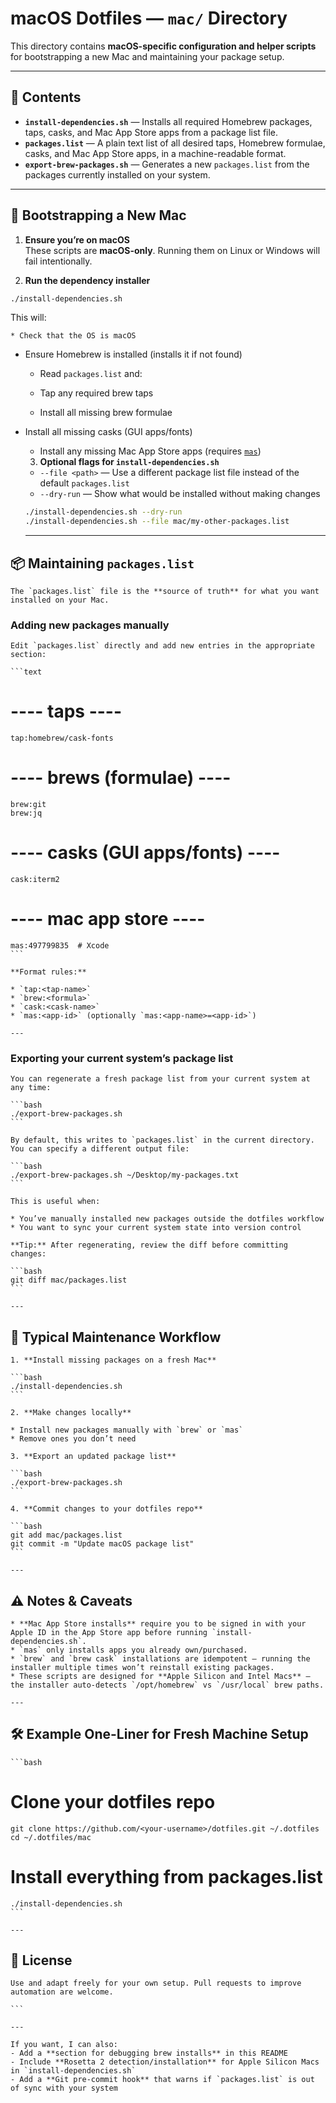 # macOS Dotfiles — `mac/` Directory

This directory contains **macOS-specific configuration and helper scripts** for bootstrapping a new Mac and maintaining your package setup.

---

## 📂 Contents

- **`install-dependencies.sh`** — Installs all required Homebrew packages, taps, casks, and Mac App Store apps from a package list file.
- **`packages.list`** — A plain text list of all desired taps, Homebrew formulae, casks, and Mac App Store apps, in a machine-readable format.
- **`export-brew-packages.sh`** — Generates a new `packages.list` from the packages currently installed on your system.

---

## 🚀 Bootstrapping a New Mac

1. **Ensure you’re on macOS**  
These scripts are **macOS-only**. Running them on Linux or Windows will fail intentionally.

2. **Run the dependency installer**  
```bash
./install-dependencies.sh
````

This will:

    * Check that the OS is macOS
* Ensure Homebrew is installed (installs it if not found)
    * Read `packages.list` and:

    * Tap any required brew taps
    * Install all missing brew formulae
* Install all missing casks (GUI apps/fonts)
    * Install any missing Mac App Store apps (requires [`mas`](https://github.com/mas-cli/mas))

    3. **Optional flags for `install-dependencies.sh`**

    * `--file <path>` — Use a different package list file instead of the default `packages.list`
    * `--dry-run` — Show what would be installed without making changes

    ```bash
    ./install-dependencies.sh --dry-run
    ./install-dependencies.sh --file mac/my-other-packages.list
    ```

    ---

## 📦 Maintaining `packages.list`

    The `packages.list` file is the **source of truth** for what you want installed on your Mac.

### Adding new packages manually

    Edit `packages.list` directly and add new entries in the appropriate section:

    ```text
# ---- taps ----
    tap:homebrew/cask-fonts

# ---- brews (formulae) ----
    brew:git
    brew:jq

# ---- casks (GUI apps/fonts) ----
    cask:iterm2

# ---- mac app store ----
    mas:497799835  # Xcode
    ```

    **Format rules:**

    * `tap:<tap-name>`
    * `brew:<formula>`
    * `cask:<cask-name>`
    * `mas:<app-id>` (optionally `mas:<app-name>=<app-id>`)

    ---

### Exporting your current system’s package list

    You can regenerate a fresh package list from your current system at any time:

    ```bash
    ./export-brew-packages.sh
    ```

    By default, this writes to `packages.list` in the current directory.
    You can specify a different output file:

    ```bash
    ./export-brew-packages.sh ~/Desktop/my-packages.txt
    ```

    This is useful when:

    * You’ve manually installed new packages outside the dotfiles workflow
    * You want to sync your current system state into version control

    **Tip:** After regenerating, review the diff before committing changes:

    ```bash
    git diff mac/packages.list
    ```

    ---

## 🔄 Typical Maintenance Workflow

    1. **Install missing packages on a fresh Mac**

    ```bash
    ./install-dependencies.sh
    ```

    2. **Make changes locally**

    * Install new packages manually with `brew` or `mas`
    * Remove ones you don’t need

    3. **Export an updated package list**

    ```bash
    ./export-brew-packages.sh
    ```

    4. **Commit changes to your dotfiles repo**

    ```bash
    git add mac/packages.list
    git commit -m "Update macOS package list"
    ```

    ---

## ⚠️ Notes & Caveats

    * **Mac App Store installs** require you to be signed in with your Apple ID in the App Store app before running `install-dependencies.sh`.
    * `mas` only installs apps you already own/purchased.
    * `brew` and `brew cask` installations are idempotent — running the installer multiple times won’t reinstall existing packages.
    * These scripts are designed for **Apple Silicon and Intel Macs** — the installer auto-detects `/opt/homebrew` vs `/usr/local` brew paths.

    ---

## 🛠 Example One-Liner for Fresh Machine Setup

    ```bash
# Clone your dotfiles repo
    git clone https://github.com/<your-username>/dotfiles.git ~/.dotfiles
    cd ~/.dotfiles/mac

# Install everything from packages.list
    ./install-dependencies.sh
    ```

    ---

## 📜 License

    Use and adapt freely for your own setup. Pull requests to improve automation are welcome.

    ```

    ---

    If you want, I can also:
    - Add a **section for debugging brew installs** in this README
    - Include **Rosetta 2 detection/installation** for Apple Silicon Macs in `install-dependencies.sh`
    - Add a **Git pre-commit hook** that warns if `packages.list` is out of sync with your system
